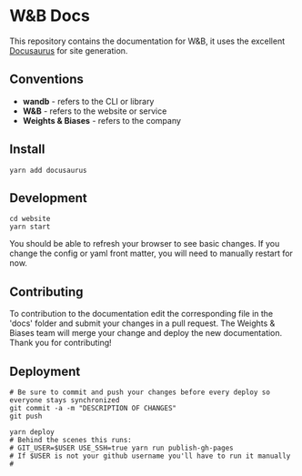 # W&B Docs

This repository contains the documentation for W&B, it uses the excellent [Docusaurus](https://docusaurus.io) for site generation.

## Conventions

- **wandb** - refers to the CLI or library
- **W&B** - refers to the website or service
- **Weights & Biases** - refers to the company

## Install

```
yarn add docusaurus
```

## Development

```shell
cd website
yarn start
```

You should be able to refresh your browser to see basic changes. If you change the config or yaml front matter, you will need to manually restart for now.

## Contributing

To contribution to the documentation edit the corresponding file in the 'docs' folder and submit your changes in a pull request. The Weights & Biases team will merge your change and deploy the new documentation. Thank you for contributing!

## Deployment

```shell
# Be sure to commit and push your changes before every deploy so everyone stays synchronized
git commit -a -m "DESCRIPTION OF CHANGES"
git push

yarn deploy
# Behind the scenes this runs:
# GIT_USER=$USER USE_SSH=true yarn run publish-gh-pages
# If $USER is not your github username you'll have to run it manually
#

```
